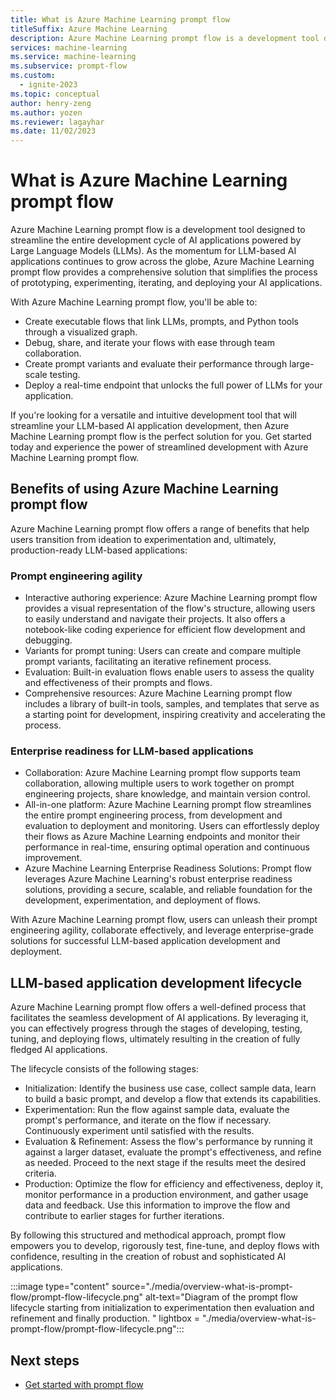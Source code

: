 ```yaml
---
title: What is Azure Machine Learning prompt flow
titleSuffix: Azure Machine Learning
description: Azure Machine Learning prompt flow is a development tool designed to streamline the entire development cycle of AI applications powered by Large Language Models (LLMs).
services: machine-learning
ms.service: machine-learning
ms.subservice: prompt-flow
ms.custom:
  - ignite-2023
ms.topic: conceptual
author: henry-zeng
ms.author: yozen
ms.reviewer: lagayhar
ms.date: 11/02/2023
---
```


# What is Azure Machine Learning prompt flow

Azure Machine Learning prompt flow is a development tool designed to streamline the entire development cycle of AI applications powered by Large Language Models (LLMs). As the momentum for LLM-based AI applications continues to grow across the globe, Azure Machine Learning prompt flow provides a comprehensive solution that simplifies the process of prototyping, experimenting, iterating, and deploying your AI applications.

With Azure Machine Learning prompt flow, you'll be able to:

- Create executable flows that link LLMs, prompts, and Python tools through a visualized graph.
- Debug, share, and iterate your flows with ease through team collaboration.
- Create prompt variants and evaluate their performance through large-scale testing.
- Deploy a real-time endpoint that unlocks the full power of LLMs for your application.

If you're looking for a versatile and intuitive development tool that will streamline your LLM-based AI application development, then Azure Machine Learning prompt flow is the perfect solution for you. Get started today and experience the power of streamlined development with Azure Machine Learning prompt flow.

## Benefits of using Azure Machine Learning prompt flow

Azure Machine Learning prompt flow offers a range of benefits that help users transition from ideation to experimentation and, ultimately, production-ready LLM-based applications:

### Prompt engineering agility

- Interactive authoring experience: Azure Machine Learning prompt flow provides a visual representation of the flow's structure, allowing users to easily understand and navigate their projects. It also offers a notebook-like coding experience for efficient flow development and debugging.
- Variants for prompt tuning: Users can create and compare multiple prompt variants, facilitating an iterative refinement process.
- Evaluation: Built-in evaluation flows enable users to assess the quality and effectiveness of their prompts and flows.
- Comprehensive resources: Azure Machine Learning prompt flow includes a library of built-in tools, samples, and templates that serve as a starting point for development, inspiring creativity and accelerating the process.

### Enterprise readiness for LLM-based applications

- Collaboration: Azure Machine Learning prompt flow supports team collaboration, allowing multiple users to work together on prompt engineering projects, share knowledge, and maintain version control.
- All-in-one platform: Azure Machine Learning prompt flow streamlines the entire prompt engineering process, from development and evaluation to deployment and monitoring. Users can effortlessly deploy their flows as Azure Machine Learning endpoints and monitor their performance in real-time, ensuring optimal operation and continuous improvement.
- Azure Machine Learning Enterprise Readiness Solutions: Prompt flow leverages Azure Machine Learning's robust enterprise readiness solutions, providing a secure, scalable, and reliable foundation for the development, experimentation, and deployment of flows.

With Azure Machine Learning prompt flow, users can unleash their prompt engineering agility, collaborate effectively, and leverage enterprise-grade solutions for successful LLM-based application development and deployment.

## LLM-based application development lifecycle

Azure Machine Learning prompt flow offers a well-defined process that facilitates the seamless development of AI applications. By leveraging it, you can effectively progress through the stages of developing, testing, tuning, and deploying flows, ultimately resulting in the creation of fully fledged AI applications.

The lifecycle consists of the following stages:

- Initialization: Identify the business use case, collect sample data, learn to build a basic prompt, and develop a flow that extends its capabilities.
- Experimentation: Run the flow against sample data, evaluate the prompt's performance, and iterate on the flow if necessary. Continuously experiment until satisfied with the results.
- Evaluation & Refinement: Assess the flow's performance by running it against a larger dataset, evaluate the prompt's effectiveness, and refine as needed. Proceed to the next stage if the results meet the desired criteria.
- Production: Optimize the flow for efficiency and effectiveness, deploy it, monitor performance in a production environment, and gather usage data and feedback. Use this information to improve the flow and contribute to earlier stages for further iterations.

By following this structured and methodical approach, prompt flow empowers you to develop, rigorously test, fine-tune, and deploy flows with confidence, resulting in the creation of robust and sophisticated AI applications.

:::image type="content" source="./media/overview-what-is-prompt-flow/prompt-flow-lifecycle.png" alt-text="Diagram of the prompt flow lifecycle starting from initialization to experimentation then evaluation and refinement and finally production. " lightbox = "./media/overview-what-is-prompt-flow/prompt-flow-lifecycle.png":::

## Next steps

- [Get started with prompt flow](get-started-prompt-flow.md)
